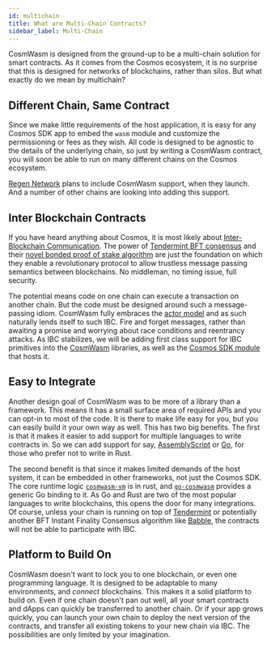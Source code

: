 ```yaml
---
id: multichain
title: What are Multi-Chain Contracts?
sidebar_label: Multi-Chain
---
```


CosmWasm is designed from the ground-up to be a multi-chain solution for smart contracts.
As it comes from the Cosmos ecosystem, it is no surprise that this is designed for networks
of blockchains, rather than silos. But what exactly do we mean by multichain?

## Different Chain, Same Contract

Since we make little requirements of the host application, it is easy for any Cosmos SDK app
to embed the `wasm` module and customize the permissioning or fees as they wish. All code
is designed to be agnostic to the details of the underlying chain, so just by writing a
CosmWasm contract, you will soon be able to run on many different chains on the Cosmos ecosystem.

[Regen Network](https://regen.network) plans to include CosmWasm support, when they launch. And a number of other chains are looking into adding this support.

## Inter Blockchain Contracts

If you have heard anything about Cosmos, it is most likely about [Inter-Blockchain Communication](https://cosmos.network/ibc/). The power of [Tendermint BFT consensus](https://tendermint.com) and their [novel bonded proof of stake algorithm](https://blog.cosmos.network/what-does-the-launch-of-cosmos-mean-for-the-blockchain-ecosystem-952e14f67d0d) are just the foundation on which they enable a revolutionary protocol to allow trustless message passing semantics between blockchains. No middleman, no timing issue, full security.

The potential means code on one chain can execute a transaction on another chain. But the code must be designed around such a message-passing idiom. CosmWasm fully embraces the [actor model](./actor) and as such naturally lends itself to such IBC. Fire and forget messages, rather than awaiting a promise and worrying about race conditions and reentrancy attacks. As IBC stabilizes, we will be adding first class support for IBC primitives into the [CosmWasm](https://github.com/confio/cosmwasm) libraries, as well as the [Cosmos SDK module](https://github.com/cosmwasm/wasmd/tree/master/x/wasm) that hosts it.

## Easy to Integrate

Another design goal of CosmWasm was to be more of a library than a framework. This means it has a small surface area of required APIs and you can opt-in to most of the code. It is there to make life easy for you, but you can easily build it your own way as well. This has two big benefits. The first is that it makes it easier to add support for multiple languages to write contracts in. So we can add support for say, [AssemblyScript](https://docs.assemblyscript.org/) or [Go](https://github.com/tinygo-org/tinygo), for those who prefer not to write in Rust.

The second benefit is that since it makes limited demands of the host system, it can be embedded in other frameworks, not just the Cosmos SDK. The core runtime logic [`cosmwasm-vm`](https://github.com/confio/cosmwasm/tree/master/lib/vm) is in rust, and [`go-cosmwasm`](https://github.com/confio/go-cosmwasm) provides a generic Go binding to it. As Go and Rust are two of the most popular languages to write blockchains, this opens the door for many integrations. Of course, unless your chain is running on top of [Tendermint](https://tendermint.com) or potentially another BFT Instant Finality Consensus algorithm like [Babble](https://babble.io/), the contracts will not be able to participate with IBC.

## Platform to Build On

CosmWasm doesn't want to lock you to one blockchain, or even one programming language. It is designed to be adaptable to many environments, and *connect* blockchains. This makes it a solid platform to build on. Even if one chain doesn't pan out well, all your smart contracts and dApps can quickly be transferred to another chain. Or if your app grows quickly, you can launch your own chain to deploy the next version of the contracts, and transfer all existing tokens to your new chain via IBC. The possibilities are only limited by your imagination.
